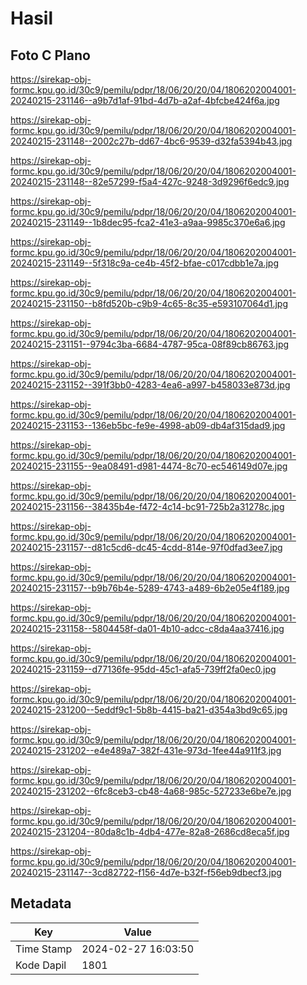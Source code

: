 # Hasil

## Foto C Plano

https://sirekap-obj-formc.kpu.go.id/30c9/pemilu/pdpr/18/06/20/20/04/1806202004001-20240215-231146--a9b7d1af-91bd-4d7b-a2af-4bfcbe424f6a.jpg

https://sirekap-obj-formc.kpu.go.id/30c9/pemilu/pdpr/18/06/20/20/04/1806202004001-20240215-231148--2002c27b-dd67-4bc6-9539-d32fa5394b43.jpg

https://sirekap-obj-formc.kpu.go.id/30c9/pemilu/pdpr/18/06/20/20/04/1806202004001-20240215-231148--82e57299-f5a4-427c-9248-3d9296f6edc9.jpg

https://sirekap-obj-formc.kpu.go.id/30c9/pemilu/pdpr/18/06/20/20/04/1806202004001-20240215-231149--1b8dec95-fca2-41e3-a9aa-9985c370e6a6.jpg

https://sirekap-obj-formc.kpu.go.id/30c9/pemilu/pdpr/18/06/20/20/04/1806202004001-20240215-231149--5f318c9a-ce4b-45f2-bfae-c017cdbb1e7a.jpg

https://sirekap-obj-formc.kpu.go.id/30c9/pemilu/pdpr/18/06/20/20/04/1806202004001-20240215-231150--b8fd520b-c9b9-4c65-8c35-e593107064d1.jpg

https://sirekap-obj-formc.kpu.go.id/30c9/pemilu/pdpr/18/06/20/20/04/1806202004001-20240215-231151--9794c3ba-6684-4787-95ca-08f89cb86763.jpg

https://sirekap-obj-formc.kpu.go.id/30c9/pemilu/pdpr/18/06/20/20/04/1806202004001-20240215-231152--391f3bb0-4283-4ea6-a997-b458033e873d.jpg

https://sirekap-obj-formc.kpu.go.id/30c9/pemilu/pdpr/18/06/20/20/04/1806202004001-20240215-231153--136eb5bc-fe9e-4998-ab09-db4af315dad9.jpg

https://sirekap-obj-formc.kpu.go.id/30c9/pemilu/pdpr/18/06/20/20/04/1806202004001-20240215-231155--9ea08491-d981-4474-8c70-ec546149d07e.jpg

https://sirekap-obj-formc.kpu.go.id/30c9/pemilu/pdpr/18/06/20/20/04/1806202004001-20240215-231156--38435b4e-f472-4c14-bc91-725b2a31278c.jpg

https://sirekap-obj-formc.kpu.go.id/30c9/pemilu/pdpr/18/06/20/20/04/1806202004001-20240215-231157--d81c5cd6-dc45-4cdd-814e-97f0dfad3ee7.jpg

https://sirekap-obj-formc.kpu.go.id/30c9/pemilu/pdpr/18/06/20/20/04/1806202004001-20240215-231157--b9b76b4e-5289-4743-a489-6b2e05e4f189.jpg

https://sirekap-obj-formc.kpu.go.id/30c9/pemilu/pdpr/18/06/20/20/04/1806202004001-20240215-231158--5804458f-da01-4b10-adcc-c8da4aa37416.jpg

https://sirekap-obj-formc.kpu.go.id/30c9/pemilu/pdpr/18/06/20/20/04/1806202004001-20240215-231159--d77136fe-95dd-45c1-afa5-739ff2fa0ec0.jpg

https://sirekap-obj-formc.kpu.go.id/30c9/pemilu/pdpr/18/06/20/20/04/1806202004001-20240215-231200--5eddf9c1-5b8b-4415-ba21-d354a3bd9c65.jpg

https://sirekap-obj-formc.kpu.go.id/30c9/pemilu/pdpr/18/06/20/20/04/1806202004001-20240215-231202--e4e489a7-382f-431e-973d-1fee44a911f3.jpg

https://sirekap-obj-formc.kpu.go.id/30c9/pemilu/pdpr/18/06/20/20/04/1806202004001-20240215-231202--6fc8ceb3-cb48-4a68-985c-527233e6be7e.jpg

https://sirekap-obj-formc.kpu.go.id/30c9/pemilu/pdpr/18/06/20/20/04/1806202004001-20240215-231204--80da8c1b-4db4-477e-82a8-2686cd8eca5f.jpg

https://sirekap-obj-formc.kpu.go.id/30c9/pemilu/pdpr/18/06/20/20/04/1806202004001-20240215-231147--3cd82722-f156-4d7e-b32f-f56eb9dbecf3.jpg


## Metadata

| Key        | Value               |
| ---------- | ------------------- |
| Time Stamp | 2024-02-27 16:03:50 |
| Kode Dapil | 1801                |



